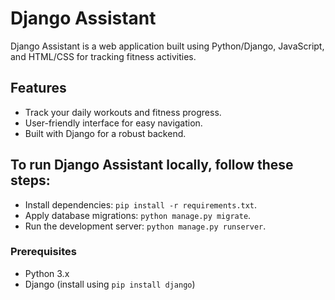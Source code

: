 # Django Assistant

Django Assistant is a web application built using Python/Django, JavaScript, and HTML/CSS for tracking fitness activities.

## Features

- Track your daily workouts and fitness progress.
- User-friendly interface for easy navigation.
- Built with Django for a robust backend.

## To run Django Assistant locally, follow these steps:
- Install dependencies: `pip install -r requirements.txt`.
- Apply database migrations: `python manage.py migrate`.
- Run the development server: `python manage.py runserver`.

### Prerequisites

- Python 3.x
- Django (install using `pip install django`)

